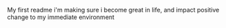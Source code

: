 My first readme 
i'm making sure i become great in life, and impact positive change to my immediate environment
